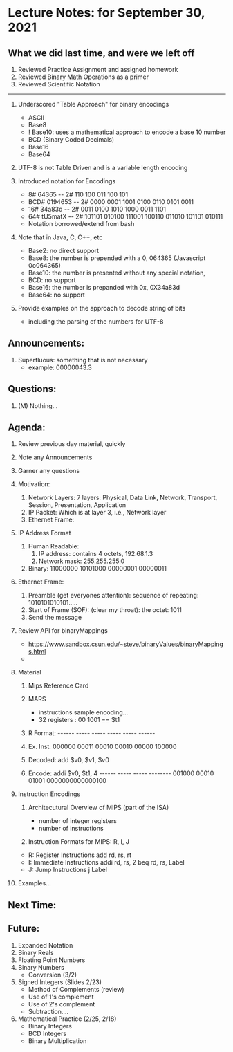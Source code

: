 # Lecture Notes: for September 30, 2021 

## What we did last time, and were we left off
   1. Reviewed Practice Assignment and assigned homework
   1. Reviewed Binary Math Operations as a primer
   1. Reviewed Scientific Notation
   ---
   1. Underscored "Table Approach" for binary encodings
      - ASCII
      - Base8
      - ! Base10: uses a mathematical approach to encode a base 10 number
      - BCD (Binary Coded Decimals)
      - Base16
      - Base64

   1. UTF-8 is not Table Driven and is a variable length encoding


   1. Introduced notation for Encodings
      - 8# 64365  -- 2# 110 100 011 100 101
      - BCD# 0194653 -- 2# 0000 0001 1001 0100 0110 0101 0011
      - 16# 34a83d -- 2#  0011 0100 1010 1000 0011 1101
      - 64# tU5matX -- 2#  101101 010100 111001 100110 011010 101101 010111
      - Notation borrowed/extend from bash

   1. Note that in Java, C, C++, etc
      - Base2:  no direct support
      - Base8:  the number is prepended with a 0, 064365   (Javascript 0o064365)
      - Base10: the number is presented without any special notation, 
      - BCD:    no support
      - Base16: the number is prepanded with 0x, 0X34a83d
      - Base64: no support

   1. Provide examples on the approach to decode string of bits 
      - including the parsing of the numbers for UTF-8

## Announcements:
   1. Superfluous: something that is not necessary
      - example:   00000043.3

## Questions:
   1. (M) Nothing...

## Agenda:
  1. Review previous day material, quickly
  1. Note any Announcements
  1. Garner any questions

  1. Motivation:
     1. Network Layers: 7 layers: Physical, Data Link, Network, Transport, Session, Presentation, Application
     1. IP Packet: Which is at layer 3, i.e., Network layer
     1. Ethernet Frame:

  1. IP Address Format
     1. Human Readable: 
        1. IP address: contains 4 octets, 192.68.1.3 
        1. Network mask: 255.255.255.0
     1. Binary: 11000000 10101000 00000001 00000011

  1. Ethernet Frame:
     1. Preamble (get everyones attention): sequence of repeating: 1010101010101.....
     1. Start of Frame (SOF): (clear my throat): the octet: 1011
     1. Send the message


  1. Review API for binaryMappings
     * https://www.sandbox.csun.edu/~steve/binaryValues/binaryMappings.html
     * 

  1. Material
     1. Mips Reference Card
     1. MARS
        - instructions sample encoding...
        - 32 registers :   00 1001 == $t1

     1. R Format: ------ ----- ----- ----- ----- ------
     1. Ex. Inst: 000000 00011 00010 00010 00000 100000
     1. Decoded:  add $v0, $v1, $v0


     1. Encode:  addi $v0, $t1, 4
                 ------ ----- ----- --------
                 001000 00010 01001 0000000000000100



  1. Instruction Encodings
     1. Architecutural Overview of MIPS (part of the ISA)
        - number of integer registers
        - number of instructions

     1. Instruction Formats for MIPS: R, I, J
     - R: Register Instructions
         add rd, rs, rt
     - I: Immediate Instructions
         addi rd, rs, 2
         beq  rd, rs, Label
     - J: Jump Instructions
         j Label

  1. Examples...
   




## Next Time:



## Future:
  1. Expanded Notation
  1. Binary Reals
  1. Floating Point Numbers
  1. Binary Numbers
     - Conversion  (3/2)
  1. Signed Integers (Slides 2/23)
     - Method of Complements (review) 
     - Use of 1's complement
     - Use of 2's complement
     - Subtraction....
  1. Mathematical Practice (2/25, 2/18)
     - Binary Integers
     - BCD Integers
     - Binary Multiplication
